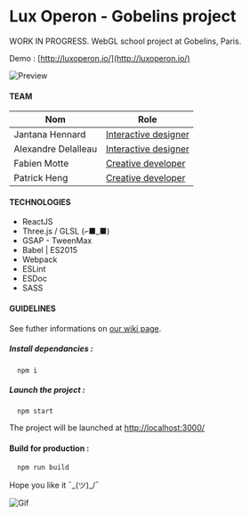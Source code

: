 # Lux Operon - Gobelins project

WORK IN PROGRESS.
WebGL school project at Gobelins, Paris.

Demo : [http://luxoperon.io/](http://luxoperon.io/)

![Preview](http://abyss.hengpatrick.fr/preview.png)

#### TEAM
| Nom                 |  Role                |
| ------------------- | -------------------- |
| Jantana Hennard     | [Interactive designer](http://twitter.com/yesverynice)     |
| Alexandre Delalleau | [Interactive designer](http://twitter.com/alexlesubmarine) |
| Fabien Motte        | [Creative developer](http://twitter.com/fabmotte)          |
| Patrick Heng        | [Creative developer](http://twitter.com/pat_hg)            |

#### TECHNOLOGIES

* ReactJS
* Three.js / GLSL (⌐■_■)
* GSAP - TweenMax
* Babel | ES2015
* Webpack
* ESLint
* ESDoc
* SASS

#### GUIDELINES

See futher informations on [our wiki page](https://github.com/SubmarineInteractive/Lux-Operon/wiki/Guidelines).
##### Install dependancies :
```shell
  npm i
```

##### Launch the project :
```shell
  npm start
```

The project will be launched at [http://localhost:3000/](http://localhost:3000/)

#### Build for production :
```shell
  npm run build
```

Hope you like it ¯\_(ツ)_/¯


![Gif](https://media.giphy.com/media/7e0EvlBD7nxZu/giphy.gif)
